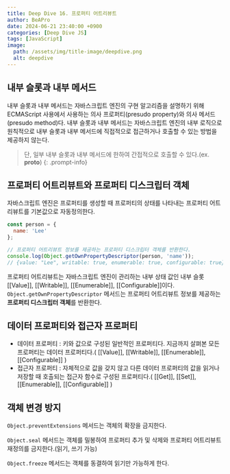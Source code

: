 ```yaml
---
title: Deep Dive 16. 프로퍼티 어트리뷰트
author: BeAPro
date: 2024-06-21 23:40:00 +0900
categories: [Deep Dive JS]
tags: [JavaScript]
image:
  path: /assets/img/title-image/deepdive.png
  alt: deepdive
---
```


## **내부 슬롯과 내부 메서드**

내부 슬롯과 내부 메서드는 자바스크립트 엔진의 구현 알고리즘을 설명하기 위해 ECMAScript 사용에서 사용하는 의사 프로퍼티(presudo property)와 의사 메서드(presudo method)다.
내부 슬롯과 내부 메서드는 자바스크립트 엔진의 내부 로직으로 원칙적으로 내부 슬롯과 내부 메서드에 직접적으로 접근하거나 호출할 수 있는 방법을 제공하지 않는다.
> 단, 일부 내부 슬롯과 내부 메서드에 한하여 간접적으로 호출할 수 있다.(ex. __proto__)
{: .prompt-info}

## **프로퍼티 어트리뷰트와 프로퍼티 디스크립터 객체**
자바스크립트 엔진은 프로퍼티를 생성할 때 프로퍼티의 상태를 나타내는 프로퍼티 어트리뷰트를 기본값으로 자동정의한다.

```js
const person = {
  name: 'Lee'
};

// 프로퍼티 어트리뷰트 정보를 제공하는 프로퍼티 디스크립터 객체를 반환한다.
console.log(Object.getOwnPropertyDescriptor(person, 'name'));
// {value: "Lee", writable: true, enumerable: true, configurable: true}
```

프로퍼티 어트리뷰트는 자바스크립트 엔진이 관리하는 내부 상태 값인 내부 슬롯 [[Value]], [[Writable]], [[Enumerable]], [[Configurable]]이다.
`Object.getOwnPropertyDescriptor` 메서드는 프로퍼티 어트리뷰트 정보를 제공하는 **프로퍼티 디스크립터 객체**를 반환한다.

## **데이터 프로퍼티와 접근자 프로퍼티**
- 데이터 프로퍼티 : 키와 값으로 구성된 일반적인 프로퍼티다. 지금까지 살펴본 모든 프로퍼티는 데이터 프로퍼티다.( [[Value]], [[Writable]], [[Enumerable]], [[Configurable]] )
- 접근자 프로퍼티 : 자체적으로 값을 갖지 않고 다른 데이터 프로퍼티의 값을 읽거나 저장할 때 호출되는 접근자 함수로 구성된 프로퍼티다.( [[Get]], [[Set]], [[Enumerable]], [[Configurable]] )


## **객체 변경 방지**

`Object.preventExtensions` 메서드는 객체의 확장을 금지한다.

`Object.seal` 메서드는 객체를 밀봉하여 프로퍼티 추가 및 삭제와 프로퍼티 어트리뷰트 재정의를 금지한다.(읽기, 쓰기 가능)

`Object.freeze` 메서드는 객체를 동결하여 읽기만 가능하게 한다.